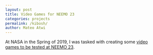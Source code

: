 ```yaml
---
layout: post
title: Video Games for NEEMO 23
categories: projects
permalink: /kibosh/
author: Mateo Atwi
---
```


At NASA in the Spring of 2019, I was tasked with creating some [video games to be tested at NEEMO 23](/work&education/#advanced-exercise-intern-at-nasa-johnson-space-center-spring-2019).